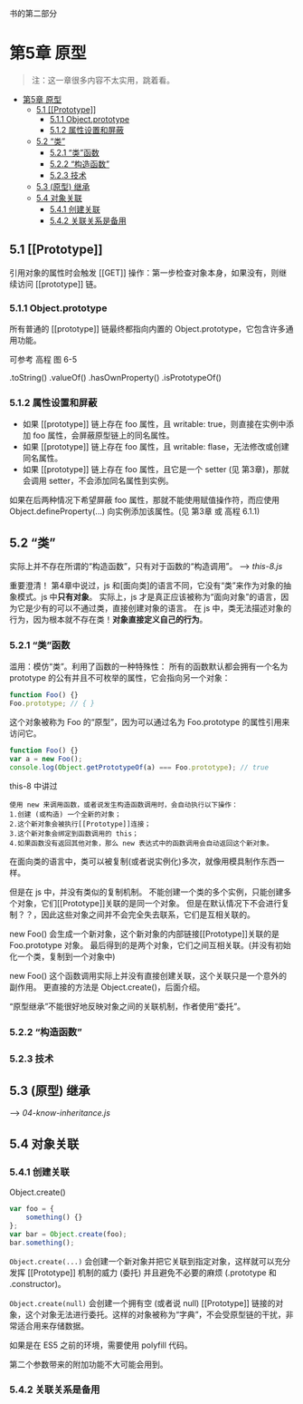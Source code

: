 书的第二部分

# 第5章 原型

> 注：这一章很多内容不太实用，跳着看。

- [第5章 原型](#5)
    - [5.1 [[Prototype]]](#51-prototype)
        - [5.1.1 Object.prototype](#511-objectprototype)
        - [5.1.2 属性设置和屏蔽](#512)
    - [5.2 “类”](#52)
        - [5.2.1 “类”函数](#521)
        - [5.2.2 “构造函数”](#522)
        - [5.2.3 技术](#523)
    - [5.3 (原型) 继承](#53)
    - [5.4 对象关联](#54)
        - [5.4.1 创建关联](#541)
        - [5.4.2 关联关系是备用](#542)

## 5.1 [[Prototype]]

引用对象的属性时会触发 [[GET]] 操作：第一步检查对象本身，如果没有，则继续访问 [[prototype]] 链。

### 5.1.1 Object.prototype

所有普通的 [[prototype]] 链最终都指向内置的 Object.prototype，它包含许多通用功能。

可参考 高程 图 6-5

.toString()
.valueOf()
.hasOwnProperty()
.isPrototypeOf()

### 5.1.2 属性设置和屏蔽

- 如果 [[prototype]] 链上存在 foo 属性，且 writable: true，则直接在实例中添加 foo 属性，会屏蔽原型链上的同名属性。
- 如果 [[prototype]] 链上存在 foo 属性，且 writable: flase，无法修改或创建同名属性。
- 如果 [[prototype]] 链上存在 foo 属性，且它是一个 setter (见 第3章)，那就会调用 setter，不会添加同名属性到实例。

如果在后两种情况下希望屏蔽 foo 属性，那就不能使用赋值操作符，而应使用 Object.defineProperty(...) 向实例添加该属性。(见 第3章 或 高程 6.1.1)

## 5.2 “类”

实际上并不存在所谓的“构造函数”，只有对于函数的“构造调用”。 --> _this-8.js_

重要澄清！
第4章中说过，js 和[面向类]的语言不同，它没有“类”来作为对象的抽象模式。js 中**只有对象**。
实际上，js 才是真正应该被称为“面向对象”的语言，因为它是少有的可以不通过类，直接创建对象的语言。
在 js 中，类无法描述对象的行为，因为根本就不存在类！**对象直接定义自己的行为**。

### 5.2.1 “类”函数

滥用：模仿“类”。利用了函数的一种特殊性：
所有的函数默认都会拥有一个名为 prototype 的公有并且不可枚举的属性，它会指向另一个对象：
```js
function Foo() {}
Foo.prototype; // { }
```
这个对象被称为 Foo 的“原型”，因为可以通过名为 Foo.prototype 的属性引用来访问它。
```js
function Foo() {}
var a = new Foo();
console.log(Object.getPrototypeOf(a) === Foo.prototype); // true
```

this-8 中讲过
```
使用 new 来调用函数，或者说发生构造函数调用时，会自动执行以下操作：
1.创建 (或构造) 一个全新的对象；
2.这个新对象会被执行[[Prototype]]连接；
3.这个新对象会绑定到函数调用的 this；
4.如果函数没有返回其他对象，那么 new 表达式中的函数调用会自动返回这个新对象。
```

在面向类的语言中，类可以被复制(或者说实例化)多次，就像用模具制作东西一样。

但是在 js 中，并没有类似的复制机制。
不能创建一个类的多个实例，只能创建多个对象，它们[[Prototype]]关联的是同一个对象。
但是在默认情况下不会进行复制？？，因此这些对象之间并不会完全失去联系，它们是互相关联的。

new Foo() 会生成一个新对象，这个新对象的内部链接[[Prototype]]关联的是 Foo.prototype 对象。
最后得到的是两个对象，它们之间互相关联。(并没有初始化一个类，复制到一个对象中)

new Foo() 这个函数调用实际上并没有直接创建关联，这个关联只是一个意外的副作用。
更直接的方法是 Object.create()，后面介绍。

“原型继承”不能很好地反映对象之间的关联机制，作者使用“委托”。

### 5.2.2 “构造函数”

### 5.2.3 技术

## 5.3 (原型) 继承

--> _04-know-inheritance.js_

## 5.4 对象关联

### 5.4.1 创建关联

Object.create()

```js
var foo = {
    something() {}
};
var bar = Object.create(foo);
bar.something();
```
`Object.create(...)` 会创建一个新对象并把它关联到指定对象，这样就可以充分发挥 [[Prototype]] 机制的威力 (委托) 并且避免不必要的麻烦 (.prototype 和 .constructor)。

`Object.create(null)` 会创建一个拥有空 (或者说 null) [[Prototype]] 链接的对象，这个对象无法进行委托。这样的对象被称为“字典”，不会受原型链的干扰，非常适合用来存储数据。

如果是在 ES5 之前的环境，需要使用 polyfill 代码。

第二个参数带来的附加功能不大可能会用到。

### 5.4.2 关联关系是备用